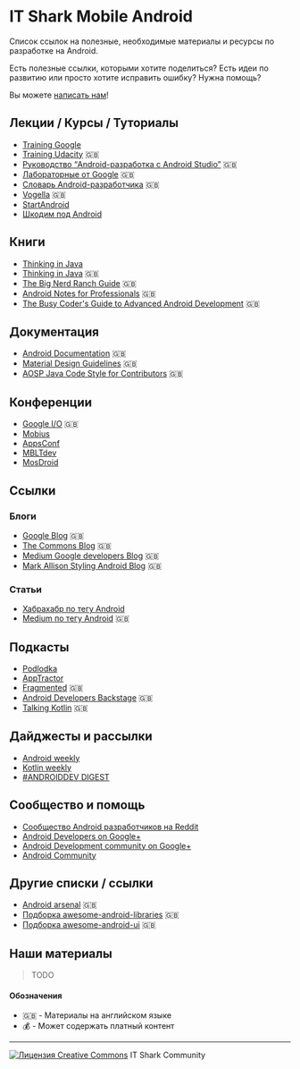 # IT Shark Mobile Android

Список ссылок на полезные, необходимые материалы и ресурсы по разработке на Android.

Есть полезные ссылки, которыми хотите поделиться? Есть идеи по развитию или просто хотите исправить ошибку? Нужна помощь?

Вы можете [написать нам](https://github.com/it-shark-pro/mobile-android/issues/new)!

## Лекции / Курсы / Туториалы 
- [Training Google](https://developer.android.com/guide/index.html)
- [Training Udacity](https://www.udacity.com/google) :uk:
- [Руководство “Android-разработка с Android Studio”](http://www.vogella.com/tutorials/Android/article.html) :uk:
- [Лабораторные от Google](https://codelabs.developers.google.com/?cat=Android) :uk:
- [Словарь Android-разработчика](https://developers.google.com/android/for-all/vocab-words/) :uk:
- [Vogella](http://www.vogella.com/tutorials/android.html) :uk:
- [StartAndroid](http://startandroid.ru/ru/)
- [Шкодим под Android](http://developer.alexanderklimov.ru/android/)

## Книги
- [Thinking in Java](https://www.ozon.ru/context/detail/id/142431463/?gclid=CjwKCAiA_ojVBRAlEiwAOLRxI-lDZlI8rydYRjmQR6zEDhGsE8LNtGKulfBObTht5od17DR8S09UkBoCqhMQAvD_BwE)
- [Thinking in Java](https://www.amazon.com/Thinking-Java-4th-Bruce-Eckel/dp/0131872486) :uk:
- [The Big Nerd Ranch Guide](http://ptgmedia.pearsoncmg.com/images/9780321804334/samplepages/0321804333.pdf) :uk:
- [Android Notes for Professionals](http://books.goalkicker.com/AndroidBook/) :uk:
- [The Busy Coder's Guide to Advanced Android Development](https://commonsware.com/AdvAndroid/AdvAndroid-1_9_2-CC.pdf) :uk:

## Документация
- [Android Documentation](https://developer.android.com/index.html) :uk:
- [Material Design Guidelines](https://material.io/guidelines/) :uk:
- [AOSP Java Code Style for Contributors](https://source.android.com/setup/code-style) :uk:

## Конференции
- [Google I/O](https://events.google.com/io/) :uk:
- [Mobius](https://www.youtube.com/channel/UCG70q1HRspLdd93HW94WS-A)
- [AppsConf](http://appsconf.ru/)
- [MBLTdev](https://mbltdev.ru/ru)
- [MosDroid](https://www.meetup.com/ru-RU/mosdroid/?chapter_analytics_code=UA-33114605-2)

## Ссылки
### Блоги
- [Google Blog](https://android-developers.googleblog.com/) :uk:
- [The Commons Blog](https://commonsware.com/blog/) :uk:
- [Medium Google developers Blog](https://medium.com/google-developers) :uk:
- [Mark Allison Styling Android Blog](https://blog.stylingandroid.com/) :uk:

### Статьи
- [Хабрахабр по тегу Android](https://habrahabr.ru/hub/android_dev/)
- [Medium по тегу Android](https://medium.com/tag/android) :uk:

## Подкасты
- [Podlodka](https://soundcloud.com/podlodka)
- [AppTractor](https://soundcloud.com/leonid-bogolubov)
- [Fragmented](https://soundcloud.com/fragmentedcast) :uk:
- [Android Developers Backstage](http://androidbackstage.blogspot.com.by/) :uk:
- [Talking Kotlin](http://talkingkotlin.com/) :uk:

## Дайджесты и рассылки
- [Android weekly](http://androidweekly.net/)
- [Kotlin weekly](http://www.kotlinweekly.net/)
- [#ANDROIDDEV DIGEST](https://www.androiddevdigest.com/)

## Сообщество и помощь
- [Сообщество Android разработчиков на Reddit](https://www.reddit.com/r/androiddev/)
- [Android Developers on Google+](https://plus.google.com/+AndroidDevelopers)
- [Android Development community on Google+](https://plus.google.com/communities/105153134372062985968)
- [Android Community](https://androidcommunity.com/)

## Другие списки / ссылки
- [Android arsenal](https://android-arsenal.com/) :uk:
- [Подборка awesome-android-libraries](https://github.com/wasabeef/awesome-android-libraries) :uk:
- [Подборка awesome-android-ui](https://github.com/wasabeef/awesome-android-ui) :uk:

## Наши материалы
> TODO

#### Обозначения
- :uk: - Материалы на английском языке
- :moneybag: - Может содержать платный контент

---
[![Лицензия Creative Commons](https://i.creativecommons.org/l/by/4.0/80x15.png)](http://creativecommons.org/licenses/by/4.0/) IT Shark Community
